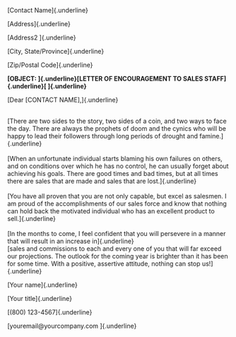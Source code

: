 [Contact Name]{.underline}

[Address]{.underline}

[Address2 ]{.underline}

[City, State/Province]{.underline}

[Zip/Postal Code]{.underline}

**[OBJECT: ]{.underline}[LETTER OF ENCOURAGEMENT TO SALES
STAFF]{.underline}[ ]{.underline}**

[Dear \[CONTACT NAME\],]{.underline}

\
[There are two sides to the story, two sides of a coin, and two ways to
face the day. There are always the prophets of doom and the cynics who
will be happy to lead their followers through long periods of drought
and famine.]{.underline}\
\
[When an unfortunate individual starts blaming his own failures on
others, and on conditions over which he has no control, he can usually
forget about achieving his goals. There are good times and bad times,
but at all times there are sales that are made and sales that are
lost.]{.underline}\
\
[You have all proven that you are not only capable, but excel as
salesmen. I am proud of the accomplishments of our sales force and know
that nothing can hold back the motivated individual who has an excellent
product to sell.]{.underline}\
\
[In the months to come, I feel confident that you will persevere in a
manner that will result in an increase in]{.underline}\
[sales and commissions to each and every one of you that will far exceed
our projections. The outlook for the coming year is brighter than it has
been for some time. With a positive, assertive attitude, nothing can
stop us!]{.underline}

[Your name]{.underline}

[Your title]{.underline}

[(800) 123-4567]{.underline}

[youremail\@yourcompany.com ]{.underline}
